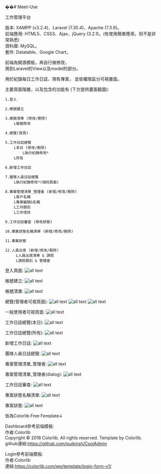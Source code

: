 ��# Meet-Use

工作管理平台

版本: XAMPP (v3.2.4)、Laravel (7.30.4)、Apache (7.3.9)。  
前端應用: HTML5、CSS3、Ajax、jQuery (3.2.1)。(有使用簡單應用，但不是非常熟悉)  
資料庫: MySQL。  
套件: Datatable、Google Chart。  

  
前端為開源模板，再自行做修改，  
用到Laravel的View以及model的部分。  
  
  
用於紀錄每日工作日誌、現有專案，
並依權限區分可視畫面。
  
  
主要頁面階層，以及包含的功能有 (下方提供畫面截圖):

    1.登入
    
    2.帳號建立
    
    3.帳號清單 (修改/刪除)
        L帳號修改
        
    4.總覽(首頁)
        
    5.工作日誌總覽
        L本日 (修改/刪除)
            L執行紀錄修改*
        L所有
        
    6.新增工作日誌
    
    7.團隊人員日誌總覽
        L執行紀錄修改*(相同頁面)
    
    8.專案管理清單_管理者 (新增/修改/刪除)
        L客戶名稱 
        L專案編號&名稱
        L工作類別
        L工作項目
    
    9.工作日誌審查 (修改狀態)

    10.專案狀態名稱清單 (新增/修改/刪除)
    
    11.專案狀態
    
    12.人員出席 (新增/修改/刪除)
         L人員出席清單 & 請假
         L請假類別 & 管理者
      
  登入頁面:
![all text](https://github.com/ritajiay/Meet-Use/blob/main/screen%20shot/login.jpg)

  帳號建立:
![all text](https://github.com/ritajiay/Meet-Use/blob/main/screen%20shot/user%20create.jpg)

  帳號清單:
![all text](https://github.com/ritajiay/Meet-Use/blob/main/screen%20shot/%E5%B8%B3%E8%99%9F%E6%B8%85%E5%96%AE.jpg)

  總覽(管理者可視頁面):
![all text](https://github.com/ritajiay/Meet-Use/blob/main/screen%20shot/admin%20homepage.jpg)
![all text](https://github.com/ritajiay/Meet-Use/blob/main/screen%20shot/admin%20homepage%202.jpg)
![all text](https://github.com/ritajiay/Meet-Use/blob/main/screen%20shot/admin%20homepage%203.jpg)

 一般使用者可視頁面:
![all text](https://github.com/ritajiay/Meet-Use/blob/main/screen%20shot/%E4%B8%80%E8%88%AC%E4%BD%BF%E7%94%A8%E8%80%85homepage.jpg)

  工作日誌總覽(本日):
![all text](https://github.com/ritajiay/Meet-Use/blob/main/screen%20shot/%E6%9C%AC%E6%97%A5%E5%B7%A5%E4%BD%9C%E6%97%A5%E8%AA%8C1.jpg)

  工作日誌總覽(所有):
![all text](https://github.com/ritajiay/Meet-Use/blob/main/screen%20shot/%E6%89%80%E6%9C%89%E5%B7%A5%E4%BD%9C%E6%97%A5%E8%AA%8C.jpg)

  新增工作日誌:
![all text](https://github.com/ritajiay/Meet-Use/blob/main/screen%20shot/%E6%96%B0%E5%A2%9E%E5%B7%A5%E4%BD%9C%E6%97%A5%E8%AA%8C.jpg)

  團隊人員日誌總覽:
![all text](https://github.com/ritajiay/Meet-Use/blob/main/screen%20shot/%E5%9C%98%E9%9A%8A%E6%97%A5%E8%AA%8C%E7%B8%BD%E8%A6%BD.jpg)

  專案管理清單_管理者:
![all text](https://github.com/ritajiay/Meet-Use/blob/main/screen%20shot/%E5%B0%88%E6%A1%88%E7%AE%A1%E7%90%86%E6%B8%85%E5%96%AE_%E7%AE%A1%E7%90%86%E8%80%85.jpg)

  專案管理清單_管理者(dialog):
![all text](https://github.com/ritajiay/Meet-Use/blob/main/screen%20shot/%E5%B0%88%E6%A1%88%E7%AE%A1%E7%90%86%E6%B8%85%E5%96%AE_%E7%AE%A1%E7%90%86%E8%80%85_dialog.jpg)

  工作日誌審查:
![all text](https://github.com/ritajiay/Meet-Use/blob/main/screen%20shot/%E5%B7%A5%E4%BD%9C%E6%97%A5%E8%AA%8C%E5%AF%A9%E6%9F%A5.jpg)

  專案狀態名稱清單:
![all text](https://github.com/ritajiay/Meet-Use/blob/main/screen%20shot/%E5%B0%88%E6%A1%88%E7%8B%80%E6%85%8B%E5%90%8D%E7%A8%B1%E6%B8%85%E5%96%AE.jpg)

  專案狀態:
![all text](https://github.com/ritajiay/Meet-Use/blob/main/screen%20shot/%E5%B0%88%E6%A1%88%E7%8B%80%E6%85%8B.jpg)

皆為Colorlib Free Femplate↓ 

Dashboard參考前端模板:  
  作者:Colorlib  
    Copyright © 2018 Colorlib. All rights reserved. Template by Colorlib.  
    github連結:https://github.com/puikinsh/CoolAdmin

Login參考前端模板:  
    作者:Colorlib  
    連結:https://colorlib.com/wp/template/login-form-v1/

